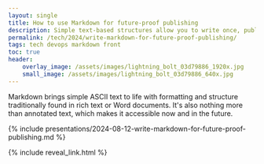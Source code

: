 ```yaml
---
layout: single
title: How to use Markdown for future-proof publishing
description: Simple text-based structures allow you to write once, publish everywhere, and in such a way it will still be editable in 10 years
permalink: /tech/2024/write-markdown-for-future-proof-publishing/
tags: tech devops markdown front
toc: true
header:
    overlay_image: /assets/images/lightning_bolt_03d79886_1920x.jpg
    small_image: /assets/images/lightning_bolt_03d79886_640x.jpg
---
```


Markdown brings simple ASCII text to life with formatting and structure traditionally found in rich text or Word documents.  It's also nothing more than annotated text, which makes it accessible now and in the future.

{% include presentations/2024-08-12-write-markdown-for-future-proof-publishing.md %}

{% include reveal_link.html %}
